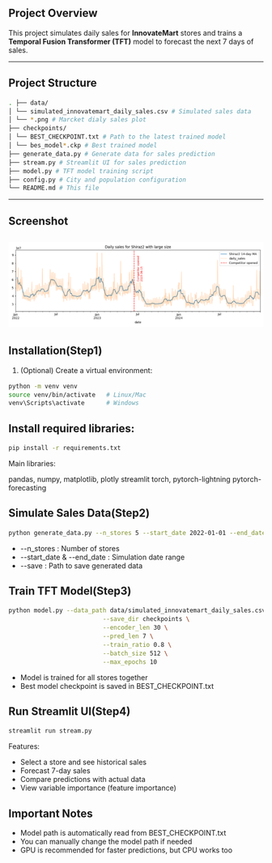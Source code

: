 

## Project Overview
This project simulates daily sales for **InnovateMart** stores and trains a **Temporal Fusion Transformer (TFT)** model to forecast the next 7 days of sales.

---

## Project Structure
``` bash
. ├── data/ 
│ └── simulated_innovatemart_daily_sales.csv # Simulated sales data 
│ └── *.png # Marcket dialy sales plot 
├── checkpoints/ 
│ └── BEST_CHECKPOINT.txt # Path to the latest trained model 
│ └── bes_model*.ckp # Best trained model 
├── generate_data.py # Generate data for sales prediction 
├── stream.py # Streamlit UI for sales prediction 
├── model.py # TFT model training script 
├── config.py # City and population configuration 
└── README.md # This file
```


---

## Screenshot
![UI Screenshot](data/UI.png)  
---

## Installation(Step1)
1. (Optional) Create a virtual environment:
```bash
python -m venv venv
source venv/bin/activate   # Linux/Mac
venv\Scripts\activate      # Windows
```
## Install required libraries:
```bash
pip install -r requirements.txt
```

Main libraries:

pandas, numpy, matplotlib, plotly
streamlit
torch, pytorch-lightning
pytorch-forecasting


## Simulate Sales Data(Step2)
``` bash
python generate_data.py --n_stores 5 --start_date 2022-01-01 --end_date 2024-12-31 --save ./data
```

* --n_stores : Number of stores
* --start_date & --end_date : Simulation date range
* --save : Path to save generated data


## Train TFT Model(Step3)
``` bash
python model.py --data_path data/simulated_innovatemart_daily_sales.csv \
                          --save_dir checkpoints \
                          --encoder_len 30 \
                          --pred_len 7 \
                          --train_ratio 0.8 \
                          --batch_size 512 \
                          --max_epochs 10
```
* Model is trained for all stores together
* Best model checkpoint is saved in BEST_CHECKPOINT.txt

## Run Streamlit UI(Step4)
``` bash
streamlit run stream.py
```
Features:

* Select a store and see historical sales
* Forecast 7-day sales
* Compare predictions with actual data
* View variable importance (feature importance)

## Important Notes
* Model path is automatically read from BEST_CHECKPOINT.txt
* You can manually change the model path if needed
* GPU is recommended for faster predictions, but CPU works too
